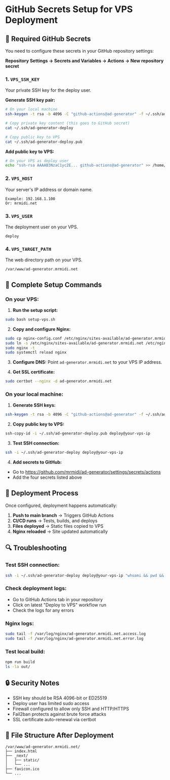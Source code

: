 # GitHub Secrets Setup for VPS Deployment

## 🔑 Required GitHub Secrets

You need to configure these secrets in your GitHub repository settings:

**Repository Settings → Secrets and Variables → Actions → New repository secret**

### 1. `VPS_SSH_KEY`
Your private SSH key for the deploy user.

**Generate SSH key pair:**
```bash
# On your local machine
ssh-keygen -t rsa -b 4096 -C "github-actions@ad-generator" -f ~/.ssh/ad-generator-deploy

# Copy private key content (this goes to GitHub secret)
cat ~/.ssh/ad-generator-deploy

# Copy public key to VPS
cat ~/.ssh/ad-generator-deploy.pub
```

**Add public key to VPS:**
```bash
# On your VPS as deploy user
echo "ssh-rsa AAAAB3NzaC1yc2E... github-actions@ad-generator" >> /home/deploy/.ssh/authorized_keys
```

### 2. `VPS_HOST`
Your server's IP address or domain name.
```
Example: 192.168.1.100
Or: mrmidi.net
```

### 3. `VPS_USER`
The deployment user on your VPS.
```
deploy
```

### 4. `VPS_TARGET_PATH`
The web directory path on your VPS.
```
/var/www/ad-generator.mrmidi.net
```

## 🔧 Complete Setup Commands

### On your VPS:

1. **Run the setup script:**
```bash
sudo bash setup-vps.sh
```

2. **Copy and configure Nginx:**
```bash
sudo cp nginx-config.conf /etc/nginx/sites-available/ad-generator.mrmidi.net
sudo ln -s /etc/nginx/sites-available/ad-generator.mrmidi.net /etc/nginx/sites-enabled/
sudo nginx -t
sudo systemctl reload nginx
```

3. **Configure DNS:**
Point `ad-generator.mrmidi.net` to your VPS IP address.

4. **Get SSL certificate:**
```bash
sudo certbot --nginx -d ad-generator.mrmidi.net
```

### On your local machine:

1. **Generate SSH keys:**
```bash
ssh-keygen -t rsa -b 4096 -C "github-actions@ad-generator" -f ~/.ssh/ad-generator-deploy
```

2. **Copy public key to VPS:**
```bash
ssh-copy-id -i ~/.ssh/ad-generator-deploy.pub deploy@your-vps-ip
```

3. **Test SSH connection:**
```bash
ssh -i ~/.ssh/ad-generator-deploy deploy@your-vps-ip
```

4. **Add secrets to GitHub:**
- Go to https://github.com/mrmidi/ad-generator/settings/secrets/actions
- Add the four secrets listed above

## 🚀 Deployment Process

Once configured, deployment happens automatically:

1. **Push to main branch** → Triggers GitHub Actions
2. **CI/CD runs** → Tests, builds, and deploys
3. **Files deployed** → Static files copied to VPS
4. **Nginx reloaded** → Site updated automatically

## 🔍 Troubleshooting

### Test SSH connection:
```bash
ssh -i ~/.ssh/ad-generator-deploy deploy@your-vps-ip "whoami && pwd && ls -la /var/www/ad-generator.mrmidi.net"
```

### Check deployment logs:
- Go to GitHub Actions tab in your repository
- Click on latest "Deploy to VPS" workflow run
- Check the logs for any errors

### Nginx logs:
```bash
sudo tail -f /var/log/nginx/ad-generator.mrmidi.net.access.log
sudo tail -f /var/log/nginx/ad-generator.mrmidi.net.error.log
```

### Test local build:
```bash
npm run build
ls -la out/
```

## 🔒 Security Notes

- SSH key should be RSA 4096-bit or ED25519
- Deploy user has limited sudo access
- Firewall configured to allow only SSH and HTTP/HTTPS
- Fail2ban protects against brute force attacks
- SSL certificate auto-renewal via certbot

## 📁 File Structure After Deployment

```
/var/www/ad-generator.mrmidi.net/
├── index.html
├── _next/
│   ├── static/
│   └── ...
├── favicon.ico
└── ...
```
